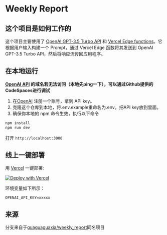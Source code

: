 # Weekly Report

## 这个项目是如何工作的
这个项目主要使用了 [OpenAI GPT-3.5 Turbo API](https://platform.openai.com/) 和 [Vercel Edge functions](https://vercel.com/features/edge-functions)。它根据用户输入构建一个 Prompt，通过 Vercel Edge 函数将其发送到 OpenAI GPT-3.5 Turbo API，然后将响应流传回应用程序。

## 在本地运行

**[OpenAI API](api.openai.com) 的域名若无法访问（本地先ping一下），可以通过Github提供的CodeSpaces进行调试**

1. 在[OpenAI](https://platform.openai.com/) 注册一个账号，拿到 API key。
2. 克隆这个仓库到本地，将.env.example重命名为.env，把API key放到里面。
3. 确保你本地的 npm 命令生效，执行以下命令
```bash
npm install
npm run dev
```
打开 `http://localhost:3000`


## 线上一键部署

用 [Vercel](https://vercel.com?utm_source=github&utm_medium=readme&utm_campaign=vercel-examples) 一键部署:

[![Deploy with Vercel](https://vercel.com/button)](https://vercel.com/new/clone?repository-url=https://github.com/ihxjie/weekly_report&env=OPENAI_API_KEY&project-name=weekly_report&repo-name=weekly_report)

环境变量如下所示：
```
OPENAI_API_KEY=xxxxx
```

## 来源
分支来自于[guaguaguaxia/weekly_report](https://github.com/guaguaguaxia/weekly_report)同名项目
